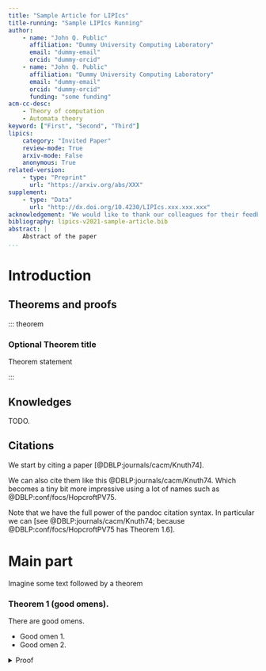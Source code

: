 ```yaml
---
title: "Sample Article for LIPIcs"
title-running: "Sample LIPIcs Running"
author:
    - name: "John Q. Public"
      affiliation: "Dummy University Computing Laboratory"
      email: "dummy-email"
      orcid: "dummy-orcid"
    - name: "John Q. Public"
      affiliation: "Dummy University Computing Laboratory"
      email: "dummy-email"
      orcid: "dummy-orcid"
      funding: "some funding"
acm-cc-desc:
    - Theory of computation
    - Automata theory
keyword: ["First", "Second", "Third"]
lipics:
    category: "Invited Paper"
    review-mode: True
    arxiv-mode: False
    anonymous: True
related-version:
    - type: "Preprint"
      url: "https://arxiv.org/abs/XXX"
supplement:
    - type: "Data"
      url: "http://dx.doi.org/10.4230/LIPIcs.xxx.xxx.xxx"
acknowledgement: "We would like to thank our colleagues for their feedback."
bibliography: lipics-v2021-sample-article.bib
abstract: |
    Abstract of the paper
...
```



# Introduction

## Theorems and proofs

::: theorem
### Optional Theorem title

Theorem statement

:::

## Knowledges

TODO.

## Citations 

We start by citing a paper [@DBLP:journals/cacm/Knuth74].

We can also cite them like this @DBLP:journals/cacm/Knuth74. Which becomes a
tiny bit more impressive using a lot of names such as
@DBLP:conf/focs/HopcroftPV75.

Note that we have the full power of the pandoc citation syntax. In particular
we can [see @DBLP:journals/cacm/Knuth74; because @DBLP:conf/focs/HopcroftPV75
has Theorem 1.6].

# Main part 

Imagine some text followed by a theorem

<div class="theorem">
<h3><span class="number" data-number="1">Theorem 1</span> (good omens).</h3>
<p>There are good omens.</p>
<ul>
<li>Good omen 1.</li>
<li>Good omen 2.</li>
</ul>
<details>
<summary>Proof</summary>
<p>Proof of Theorem 1.</p>
</details>
</div>
